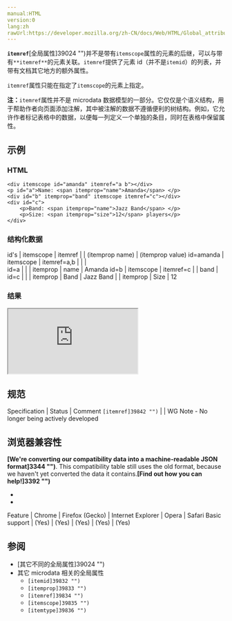 ```yaml
---
manual:HTML
version:0
lang:zh
rawUrl:https://developer.mozilla.org/zh-CN/docs/Web/HTML/Global_attributes/itemref#
---
```






**`itemref`**[全局属性]39024 "")并不是带有`itemscope`属性的元素的后继，可以与带有`**itemref**`的元素关联。`itemref`提供了元素 id（并不是`itemid`）的列表，并带有文档其它地方的额外属性。



`itemref`属性只能在指定了`itemscope`的元素上指定。



**注：**`itemref`属性并不是 microdata 数据模型的一部分。它仅仅是个语义结构，用于帮助作者向页面添加注解，其中被注解的数据不遵循便利的树结构。例如，它允许作者标记表格中的数据，以便每一列定义一个单独的条目，同时在表格中保留属性。


## 示例<a name="示例"></a>

### HTML<a name="HTML"></a>

```
<div itemscope id="amanda" itemref="a b"></div>
<p id="a">Name: <span itemprop="name">Amanda</span> </p>
<div id="b" itemprop="band" itemscope itemref="c"></div>
<div id="c">
    <p>Band: <span itemprop="name">Jazz Band</span> </p>
    <p>Size: <span itemprop="size">12</span> players</p>
</div>
```

### 结构化数据<a name="结构化数据"></a>

id&#39;s | itemscope | itemref |  | (itemprop name) | (itemprop value) 
id=amanda | itemscope | itemref=a,b |  |  |  
id=a |  |  | itemprop | name | Amanda 
id=b | itemscope | itemref=c |  | band |  
id=c |  |  | itemprop | Band | Jazz Band 
 |  | itemprop | Size | 12 


### 结果<a name="结果"></a>


<iframe src='https://mdn.mozillademos.org/zh-CN/docs/Web/HTML/Global_attributes/itemref$samples/Example?revision=1321736' width='null' height='null'></iframe>


## 规范<a name="规范"></a>

Specification | Status | Comment 
`[itemref]39842 "")` |  | WG Note - No longer being actively developed 


## 浏览器兼容性<a name="浏览器兼容性"></a>


**[We&#39;re converting our compatibility data into a machine-readable JSON format]3344 "")**. This compatibility table still uses the old format, because we haven&#39;t yet converted the data it contains.**[Find out how you can help!]3392 "")**


* 
* 

Feature | Chrome | Firefox (Gecko) | Internet Explorer | Opera | Safari 
Basic support | (Yes) | (Yes) | (Yes) | (Yes) | (Yes) 




## 参阅<a name="参阅"></a>

* [其它不同的全局属性]39024 "")
* 其它 microdata 相关的全局属性
	* `[itemid]39832 "")`
	* `[itemprop]39833 "")`
	* `[itemref]39834 "")`
	* `[itemscope]39835 "")`
	* `[itemtype]39836 "")`



